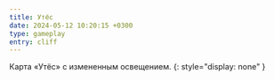 ```yaml
---
title: Утёс
date: 2024-05-12 10:20:15 +0300
type: gameplay
entry: cliff
---
```


Карта «Утёс» с измененным освещением.
{: style="display: none" }
